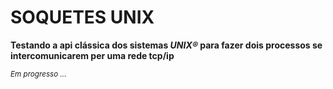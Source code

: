 # SOQUETES UNIX

**Testando a api clássica dos sistemas *UNIX®* para fazer dois processos se intercomunicarem per uma rede tcp/ip**

<p>
  <small>
    <i> Em progresso ... </i>
  </small>
</p>
